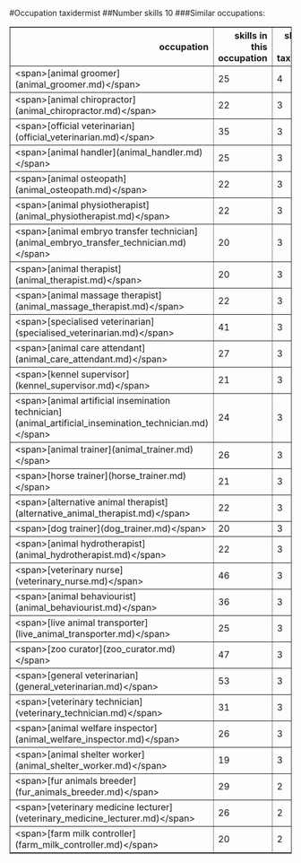 #Occupation taxidermist
##Number skills 10
###Similar occupations:
<table border="1" class="dataframe">
  <thead>
    <tr style="text-align: right;">
      <th>occupation</th>
      <th>skills in this occupation</th>
      <th>skills that match taxidermist</th>
      <th>percentage match with taxidermist</th>
      <th>skills not in taxidermist</th>
    </tr>
  </thead>
  <tbody>
    <tr>
      <td>&lt;span&gt;[animal groomer](animal_groomer.md)&lt;/span&gt;</td>
      <td>25</td>
      <td>4</td>
      <td>0.4</td>
      <td>21</td>
    </tr>
    <tr>
      <td>&lt;span&gt;[animal chiropractor](animal_chiropractor.md)&lt;/span&gt;</td>
      <td>22</td>
      <td>3</td>
      <td>0.3</td>
      <td>19</td>
    </tr>
    <tr>
      <td>&lt;span&gt;[official veterinarian](official_veterinarian.md)&lt;/span&gt;</td>
      <td>35</td>
      <td>3</td>
      <td>0.3</td>
      <td>32</td>
    </tr>
    <tr>
      <td>&lt;span&gt;[animal handler](animal_handler.md)&lt;/span&gt;</td>
      <td>25</td>
      <td>3</td>
      <td>0.3</td>
      <td>22</td>
    </tr>
    <tr>
      <td>&lt;span&gt;[animal osteopath](animal_osteopath.md)&lt;/span&gt;</td>
      <td>22</td>
      <td>3</td>
      <td>0.3</td>
      <td>19</td>
    </tr>
    <tr>
      <td>&lt;span&gt;[animal physiotherapist](animal_physiotherapist.md)&lt;/span&gt;</td>
      <td>22</td>
      <td>3</td>
      <td>0.3</td>
      <td>19</td>
    </tr>
    <tr>
      <td>&lt;span&gt;[animal embryo transfer technician](animal_embryo_transfer_technician.md)&lt;/span&gt;</td>
      <td>20</td>
      <td>3</td>
      <td>0.3</td>
      <td>17</td>
    </tr>
    <tr>
      <td>&lt;span&gt;[animal therapist](animal_therapist.md)&lt;/span&gt;</td>
      <td>20</td>
      <td>3</td>
      <td>0.3</td>
      <td>17</td>
    </tr>
    <tr>
      <td>&lt;span&gt;[animal massage therapist](animal_massage_therapist.md)&lt;/span&gt;</td>
      <td>22</td>
      <td>3</td>
      <td>0.3</td>
      <td>19</td>
    </tr>
    <tr>
      <td>&lt;span&gt;[specialised veterinarian](specialised_veterinarian.md)&lt;/span&gt;</td>
      <td>41</td>
      <td>3</td>
      <td>0.3</td>
      <td>38</td>
    </tr>
    <tr>
      <td>&lt;span&gt;[animal care attendant](animal_care_attendant.md)&lt;/span&gt;</td>
      <td>27</td>
      <td>3</td>
      <td>0.3</td>
      <td>24</td>
    </tr>
    <tr>
      <td>&lt;span&gt;[kennel supervisor](kennel_supervisor.md)&lt;/span&gt;</td>
      <td>21</td>
      <td>3</td>
      <td>0.3</td>
      <td>18</td>
    </tr>
    <tr>
      <td>&lt;span&gt;[animal artificial insemination technician](animal_artificial_insemination_technician.md)&lt;/span&gt;</td>
      <td>24</td>
      <td>3</td>
      <td>0.3</td>
      <td>21</td>
    </tr>
    <tr>
      <td>&lt;span&gt;[animal trainer](animal_trainer.md)&lt;/span&gt;</td>
      <td>26</td>
      <td>3</td>
      <td>0.3</td>
      <td>23</td>
    </tr>
    <tr>
      <td>&lt;span&gt;[horse trainer](horse_trainer.md)&lt;/span&gt;</td>
      <td>21</td>
      <td>3</td>
      <td>0.3</td>
      <td>18</td>
    </tr>
    <tr>
      <td>&lt;span&gt;[alternative animal therapist](alternative_animal_therapist.md)&lt;/span&gt;</td>
      <td>22</td>
      <td>3</td>
      <td>0.3</td>
      <td>19</td>
    </tr>
    <tr>
      <td>&lt;span&gt;[dog trainer](dog_trainer.md)&lt;/span&gt;</td>
      <td>20</td>
      <td>3</td>
      <td>0.3</td>
      <td>17</td>
    </tr>
    <tr>
      <td>&lt;span&gt;[animal hydrotherapist](animal_hydrotherapist.md)&lt;/span&gt;</td>
      <td>22</td>
      <td>3</td>
      <td>0.3</td>
      <td>19</td>
    </tr>
    <tr>
      <td>&lt;span&gt;[veterinary nurse](veterinary_nurse.md)&lt;/span&gt;</td>
      <td>46</td>
      <td>3</td>
      <td>0.3</td>
      <td>43</td>
    </tr>
    <tr>
      <td>&lt;span&gt;[animal behaviourist](animal_behaviourist.md)&lt;/span&gt;</td>
      <td>36</td>
      <td>3</td>
      <td>0.3</td>
      <td>33</td>
    </tr>
    <tr>
      <td>&lt;span&gt;[live animal transporter](live_animal_transporter.md)&lt;/span&gt;</td>
      <td>25</td>
      <td>3</td>
      <td>0.3</td>
      <td>22</td>
    </tr>
    <tr>
      <td>&lt;span&gt;[zoo curator](zoo_curator.md)&lt;/span&gt;</td>
      <td>47</td>
      <td>3</td>
      <td>0.3</td>
      <td>44</td>
    </tr>
    <tr>
      <td>&lt;span&gt;[general veterinarian](general_veterinarian.md)&lt;/span&gt;</td>
      <td>53</td>
      <td>3</td>
      <td>0.3</td>
      <td>50</td>
    </tr>
    <tr>
      <td>&lt;span&gt;[veterinary technician](veterinary_technician.md)&lt;/span&gt;</td>
      <td>31</td>
      <td>3</td>
      <td>0.3</td>
      <td>28</td>
    </tr>
    <tr>
      <td>&lt;span&gt;[animal welfare inspector](animal_welfare_inspector.md)&lt;/span&gt;</td>
      <td>26</td>
      <td>3</td>
      <td>0.3</td>
      <td>23</td>
    </tr>
    <tr>
      <td>&lt;span&gt;[animal shelter worker](animal_shelter_worker.md)&lt;/span&gt;</td>
      <td>19</td>
      <td>3</td>
      <td>0.3</td>
      <td>16</td>
    </tr>
    <tr>
      <td>&lt;span&gt;[fur animals breeder](fur_animals_breeder.md)&lt;/span&gt;</td>
      <td>29</td>
      <td>2</td>
      <td>0.2</td>
      <td>27</td>
    </tr>
    <tr>
      <td>&lt;span&gt;[veterinary medicine lecturer](veterinary_medicine_lecturer.md)&lt;/span&gt;</td>
      <td>26</td>
      <td>2</td>
      <td>0.2</td>
      <td>24</td>
    </tr>
    <tr>
      <td>&lt;span&gt;[farm milk controller](farm_milk_controller.md)&lt;/span&gt;</td>
      <td>20</td>
      <td>2</td>
      <td>0.2</td>
      <td>18</td>
    </tr>
  </tbody>
</table>
